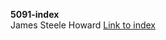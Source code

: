 <strong>5091-index</strong>
<br>James Steele Howard
<a href="https://slugisstudent.github.io/5091-index/" target="blank">Link to index</a>
